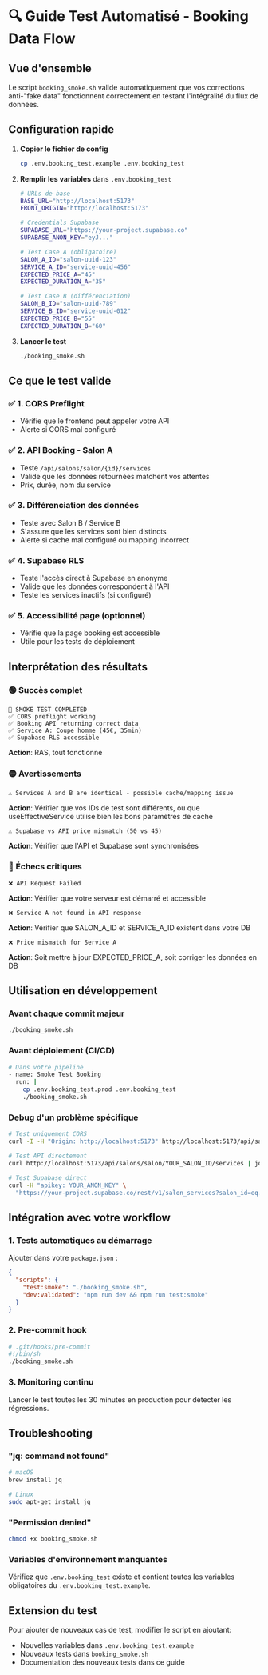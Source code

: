 # 🔍 Guide Test Automatisé - Booking Data Flow

## Vue d'ensemble

Le script `booking_smoke.sh` valide automatiquement que vos corrections anti-"fake data" fonctionnent correctement en testant l'intégralité du flux de données.

## Configuration rapide

1. **Copier le fichier de config**
   ```bash
   cp .env.booking_test.example .env.booking_test
   ```

2. **Remplir les variables** dans `.env.booking_test`
   ```bash
   # URLs de base
   BASE_URL="http://localhost:5173"
   FRONT_ORIGIN="http://localhost:5173"
   
   # Credentials Supabase
   SUPABASE_URL="https://your-project.supabase.co"
   SUPABASE_ANON_KEY="eyJ..."
   
   # Test Case A (obligatoire)
   SALON_A_ID="salon-uuid-123"
   SERVICE_A_ID="service-uuid-456"
   EXPECTED_PRICE_A="45"
   EXPECTED_DURATION_A="35"
   
   # Test Case B (différenciation)
   SALON_B_ID="salon-uuid-789"
   SERVICE_B_ID="service-uuid-012"
   EXPECTED_PRICE_B="55"
   EXPECTED_DURATION_B="60"
   ```

3. **Lancer le test**
   ```bash
   ./booking_smoke.sh
   ```

## Ce que le test valide

### ✅ 1. CORS Preflight
- Vérifie que le frontend peut appeler votre API
- Alerte si CORS mal configuré

### ✅ 2. API Booking - Salon A
- Teste `/api/salons/salon/{id}/services`
- Valide que les données retournées matchent vos attentes
- Prix, durée, nom du service

### ✅ 3. Différenciation des données
- Teste avec Salon B / Service B 
- S'assure que les services sont bien distincts
- Alerte si cache mal configuré ou mapping incorrect

### ✅ 4. Supabase RLS
- Teste l'accès direct à Supabase en anonyme
- Valide que les données correspondent à l'API
- Teste les services inactifs (si configuré)

### ✅ 5. Accessibilité page (optionnel)
- Vérifie que la page booking est accessible
- Utile pour les tests de déploiement

## Interprétation des résultats

### 🟢 Succès complet
```
🎉 SMOKE TEST COMPLETED
✅ CORS preflight working
✅ Booking API returning correct data  
✅ Service A: Coupe homme (45€, 35min)
✅ Supabase RLS accessible
```
**Action**: RAS, tout fonctionne

### 🟡 Avertissements
```
⚠️ Services A and B are identical - possible cache/mapping issue
```
**Action**: Vérifier que vos IDs de test sont différents, ou que useEffectiveService utilise bien les bons paramètres de cache

```
⚠️ Supabase vs API price mismatch (50 vs 45)
```
**Action**: Vérifier que l'API et Supabase sont synchronisées

### 🔴 Échecs critiques  
```
❌ API Request Failed
```
**Action**: Vérifier que votre serveur est démarré et accessible

```
❌ Service A not found in API response
```
**Action**: Vérifier que SALON_A_ID et SERVICE_A_ID existent dans votre DB

```
❌ Price mismatch for Service A
```
**Action**: Soit mettre à jour EXPECTED_PRICE_A, soit corriger les données en DB

## Utilisation en développement

### Avant chaque commit majeur
```bash
./booking_smoke.sh
```

### Avant déploiement (CI/CD)
```bash
# Dans votre pipeline
- name: Smoke Test Booking
  run: |
    cp .env.booking_test.prod .env.booking_test
    ./booking_smoke.sh
```

### Debug d'un problème spécifique
```bash
# Test uniquement CORS
curl -I -H "Origin: http://localhost:5173" http://localhost:5173/api/salons/salon/123/services

# Test API directement 
curl http://localhost:5173/api/salons/salon/YOUR_SALON_ID/services | jq .

# Test Supabase direct
curl -H "apikey: YOUR_ANON_KEY" \
  "https://your-project.supabase.co/rest/v1/salon_services?salon_id=eq.YOUR_SALON_ID"
```

## Intégration avec votre workflow

### 1. Tests automatiques au démarrage
Ajouter dans votre `package.json` :
```json
{
  "scripts": {
    "test:smoke": "./booking_smoke.sh",
    "dev:validated": "npm run dev && npm run test:smoke"
  }
}
```

### 2. Pre-commit hook
```bash
# .git/hooks/pre-commit
#!/bin/sh
./booking_smoke.sh
```

### 3. Monitoring continu
Lancer le test toutes les 30 minutes en production pour détecter les régressions.

## Troubleshooting

### "jq: command not found"
```bash
# macOS
brew install jq

# Linux
sudo apt-get install jq
```

### "Permission denied"
```bash
chmod +x booking_smoke.sh
```

### Variables d'environnement manquantes
Vérifiez que `.env.booking_test` existe et contient toutes les variables obligatoires du `.env.booking_test.example`.

## Extension du test

Pour ajouter de nouveaux cas de test, modifier le script en ajoutant:
- Nouvelles variables dans `.env.booking_test.example`  
- Nouveaux tests dans `booking_smoke.sh`
- Documentation des nouveaux tests dans ce guide